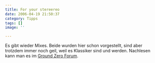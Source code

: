 ```yaml
---
title: For your stereereo
date: 2006-04-19 21:50:37
category: Tipps
tags: []
image: ''

---
```


Es gibt wieder Mixes. Beide wurden hier schon vorgestellt, sind aber trotzdem immer noch geil, weil es Klassiker sind und werden. Nachlesen kann man es im [Ground Zero Forum](http://www.the-groundzero.com/forum/viewtopic.php?id=109).
